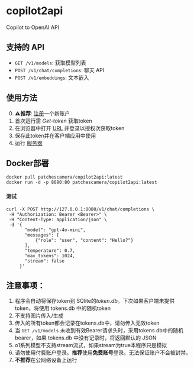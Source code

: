 # copilot2api
Copilot to OpenAI API

## 支持的 API
- `GET /v1/models`: 获取模型列表
- `POST /v1/chat/completions`: 聊天 API
- `POST /v1/embeddings`: 文本嵌入


## 使用方法
0. **⚠推荐**: <a href="https://github.com/signup">注册</a>一个新账户
1. 首次运行需 *Get-token* 获取token
2. 在浏览器中打开 <a href="https://github.com/login/device">URL</a> 并登录以授权次获取token
3. 保存此token并在客户端应用中使用
4. 运行 <a href="https://github.com/patchescamerababy/copilot2api/releases/">服务器</a>

## Docker部署

    docker pull patchescamera/copilot2api:latest
    docker run -d -p 8080:80 patchescamera/copilot2api:latest

#### 测试
    curl -X POST http://127.0.0.1:8080/v1/chat/completions \
     -H "Authorization: Bearer <Bearer>" \
     -H "Content-Type: application/json" \
     -d '{
           "model": "gpt-4o-mini",
           "messages": [
               {"role": "user", "content": "Hello?"}
           ],
           "temperature": 0.7,
           "max_tokens": 1024,
           "stream": false
         }'
         
## 注意事项：
1. 程序会自动将保存token到 SQlite的*token.db*。下次如果客户端未提供token，将使用 tokens.db 中的随机token
2. 不支持图片传入/生成
3. 传入的所有token都会记录在tokens.db中，请勿传入无效token
4. 当 `GET /v1/models` 未收到有效Bearer请求头时，采用tokens.db中的随机bearer，如果 tokens.db 中没有记录时，将返回默认的 JSON
5. o1系列模型不支持stream流式，如果stream为true本程序只是模拟
6. 请勿使用付费账户登录。**推荐**使用**免费账号**登录。无法保证账户不会被封禁。
7. **不推荐**在公网络设备上运行
